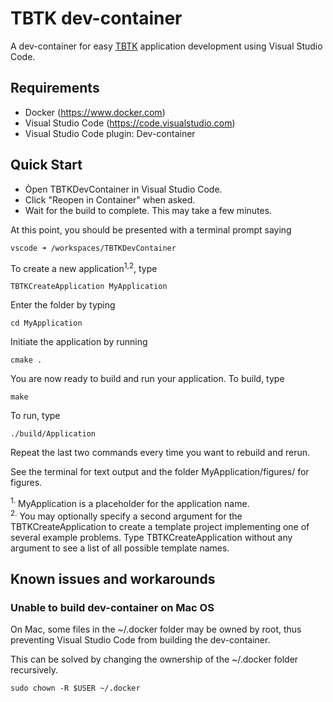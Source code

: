 # TBTK dev-container
A dev-container for easy [TBTK](https://github.com/dafer45/TBTK) application development using Visual Studio Code.

## Requirements
- Docker (https://www.docker.com)
- Visual Studio Code (https://code.visualstudio.com)
- Visual Studio Code plugin: Dev-container

## Quick Start
- Òpen TBTKDevContainer in Visual Studio Code.
- Click "Reopen in Container" when asked.
- Wait for the build to complete. This may take a few minutes.

At this point, you should be presented with a terminal prompt saying
```
vscode ➜ /workspaces/TBTKDevContainer
```

To create a new application<sup>1,2</sup>, type
```
TBTKCreateApplication MyApplication
```
Enter the folder by typing
```
cd MyApplication
```
Initiate the application by running
```
cmake .
```
You are now ready to build and run your application.
To build, type
```
make
```
To run, type
```
./build/Application
```
Repeat the last two commands every time you want to rebuild and rerun.

See the terminal for text output and the folder MyApplication/figures/ for figures.

<sup>1.</sup> MyApplication is a placeholder for the application name.  
<sup>2.</sup> You may optionally specify a second argument for the TBTKCreateApplication to create a template project implementing one of several example problems. Type TBTKCreateApplication without any argument to see a list of all possible template names.

## Known issues and workarounds
### Unable to build dev-container on Mac OS
On Mac, some files in the ~/.docker folder may be owned by root, thus preventing Visual Studio Code from building the dev-container.

This can be solved by changing the ownership of the ~/.docker folder recursively.
```
sudo chown -R $USER ~/.docker 
```
